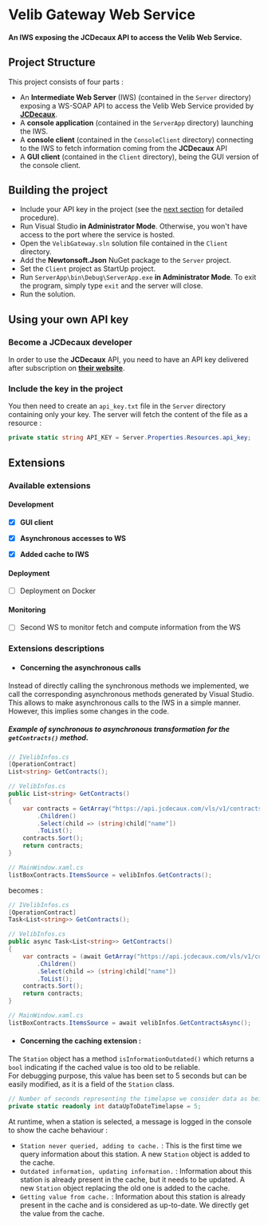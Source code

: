 # Velib Gateway Web Service

#### An IWS exposing the JCDecaux API to access the Velib Web Service.

## Project Structure

This project consists of four parts :

- An **Intermediate Web Server** (IWS) (contained in the `Server` directory) exposing a WS-SOAP API to access the Velib Web Service provided by [**JCDecaux**](https://developer.jcdecaux.com/#/opendata/vls?page=getstarted).
- A **console application** (contained in the `ServerApp` directory) launching the IWS.
- A **console client** (contained in the `ConsoleClient` directory) connecting to the IWS to fetch information coming from the **JCDecaux** API
- A **GUI client** (contained in the `Client` directory), being the GUI version of the console client.

## Building the project

- Include your API key in the project (see the [next section](https://github.com/trinity357/Velib-Gateway-Web-Service#using-your-own-api-key) for detailed procedure).
- Run Visual Studio **in Administrator Mode**. Otherwise, you won't have access to the port where the service is hosted.
- Open the `VelibGateway.sln` solution file contained in the `Client` directory.
- Add the **Newtonsoft.Json** NuGet package to the `Server` project.
- Set the `Client` project as StartUp project.
- Run `ServerApp\bin\Debug\ServerApp.exe` **in Administrator Mode**. To exit the program, simply type `exit` and the server will close.
- Run the solution.

## Using your own API key

### Become a JCDecaux developer
In order to use the **JCDecaux** API, you need to have an API key delivered after subscription on [**their website**](https://developer.jcdecaux.com/#/signup).

### Include the key in the project
You then need to create an `api_key.txt` file in the `Server` directory containing only your key. The server will fetch the content of the file as a resource :

```cs
private static string API_KEY = Server.Properties.Resources.api_key;
```

## Extensions

### Available extensions

#### Development

- [X] **GUI client**
- [X] **Asynchronous accesses to WS**
- [X] **Added cache to IWS**


#### Deployment

- [ ] Deployment on Docker


#### Monitoring

- [ ] Second WS to monitor fetch and compute information from the WS

### Extensions descriptions

- #### Concerning the asynchronous calls

Instead of directly calling the synchronous methods we implemented, we call the corresponding asynchronous methods generated by Visual Studio. This allows to make asynchronous calls to the IWS in a simple manner. However, this implies some changes in the code.

##### Example of synchronous to asynchronous transformation for the `getContracts()` method.

```cs
// IVelibInfos.cs
[OperationContract]
List<string> GetContracts();

// VelibInfos.cs
public List<string> GetContracts()
{
    var contracts = GetArray("https://api.jcdecaux.com/vls/v1/contracts?apiKey=" + API_KEY)
        .Children()
        .Select(child => (string)child["name"])
        .ToList();
    contracts.Sort();
    return contracts;
}

// MainWindow.xaml.cs
listBoxContracts.ItemsSource = velibInfos.GetContracts();
```

becomes :

```cs
// IVelibInfos.cs
[OperationContract]
Task<List<string>> GetContracts();

// VelibInfos.cs
public async Task<List<string>> GetContracts()
{
    var contracts = (await GetArray("https://api.jcdecaux.com/vls/v1/contracts?apiKey=" + API_KEY))
        .Children()
        .Select(child => (string)child["name"])
        .ToList();
    contracts.Sort();
    return contracts;
}

// MainWindow.xaml.cs
listBoxContracts.ItemsSource = await velibInfos.GetContractsAsync();
```

- #### Concerning the caching extension :

The `Station` object has a method `isInformationOutdated()` which returns a `bool` indicating if the cached value is too old to be reliable.  
For debugging purpose, this value has been set to 5 seconds but can be easily modified, as it is a field of the `Station` class.

```cs
// Number of seconds representing the timelapse we consider data as being up-to-date
private static readonly int dataUpToDateTimelapse = 5;
```

At runtime, when a station is selected, a message is logged in the console to show the cache behaviour :

- `Station never queried, adding to cache.` : This is the first time we query information about this station. A new `Station` object is added to the cache.
- `Outdated information, updating information.` : Information about this station is already present in the cache, but it needs to be updated. A new `Station` object replacing the old one is added to the cache.
- `Getting value from cache.` : Information about this station is already present in the cache and is considered as up-to-date. We directly get the value from the cache.
